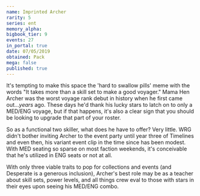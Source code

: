 ```yaml
---
name: Imprinted Archer
rarity: 5
series: ent
memory_alpha:
bigbook_tier: 9
events: 27
in_portal: true
date: 07/05/2019
obtained: Pack
mega: false
published: true
---
```


It's tempting to make this space the 'hard to swallow pills' meme with the words "It takes more than a skill set to make a good voyager." Mama Hen Archer was the worst voyage rank debut in history when he first came out...*years* ago. These days he'd thank his lucky stars to latch on to only a MED/ENG voyage, but if that happens, it's also a clear sign that you should be looking to upgrade that part of your roster.

So as a functional two skiller, what does he have to offer? Very little. WRG didn't bother inviting Archer to the event party until year three of Timelines and even then, his variant event clip in the time since has been modest. With MED seating so sparse on most faction weekends, it's conceivable that he's utilized in ENG seats or not at all.

With only three viable traits to pop for collections and events (and Desperate is a generous inclusion), Archer's best role may be as a teacher about skill sets, power levels, and all things crew eval to those with stars in their eyes upon seeing his MED/ENG combo.
